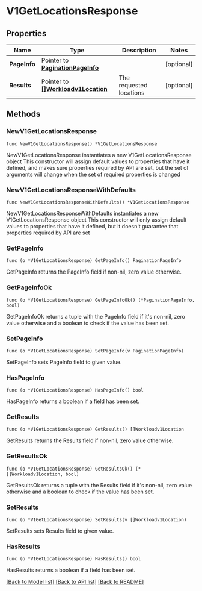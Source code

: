 # V1GetLocationsResponse

## Properties

Name | Type | Description | Notes
------------ | ------------- | ------------- | -------------
**PageInfo** | Pointer to [**PaginationPageInfo**](paginationPageInfo.md) |  | [optional] 
**Results** | Pointer to [**[]Workloadv1Location**](workloadv1Location.md) | The requested locations | [optional] 

## Methods

### NewV1GetLocationsResponse

`func NewV1GetLocationsResponse() *V1GetLocationsResponse`

NewV1GetLocationsResponse instantiates a new V1GetLocationsResponse object
This constructor will assign default values to properties that have it defined,
and makes sure properties required by API are set, but the set of arguments
will change when the set of required properties is changed

### NewV1GetLocationsResponseWithDefaults

`func NewV1GetLocationsResponseWithDefaults() *V1GetLocationsResponse`

NewV1GetLocationsResponseWithDefaults instantiates a new V1GetLocationsResponse object
This constructor will only assign default values to properties that have it defined,
but it doesn't guarantee that properties required by API are set

### GetPageInfo

`func (o *V1GetLocationsResponse) GetPageInfo() PaginationPageInfo`

GetPageInfo returns the PageInfo field if non-nil, zero value otherwise.

### GetPageInfoOk

`func (o *V1GetLocationsResponse) GetPageInfoOk() (*PaginationPageInfo, bool)`

GetPageInfoOk returns a tuple with the PageInfo field if it's non-nil, zero value otherwise
and a boolean to check if the value has been set.

### SetPageInfo

`func (o *V1GetLocationsResponse) SetPageInfo(v PaginationPageInfo)`

SetPageInfo sets PageInfo field to given value.

### HasPageInfo

`func (o *V1GetLocationsResponse) HasPageInfo() bool`

HasPageInfo returns a boolean if a field has been set.

### GetResults

`func (o *V1GetLocationsResponse) GetResults() []Workloadv1Location`

GetResults returns the Results field if non-nil, zero value otherwise.

### GetResultsOk

`func (o *V1GetLocationsResponse) GetResultsOk() (*[]Workloadv1Location, bool)`

GetResultsOk returns a tuple with the Results field if it's non-nil, zero value otherwise
and a boolean to check if the value has been set.

### SetResults

`func (o *V1GetLocationsResponse) SetResults(v []Workloadv1Location)`

SetResults sets Results field to given value.

### HasResults

`func (o *V1GetLocationsResponse) HasResults() bool`

HasResults returns a boolean if a field has been set.


[[Back to Model list]](../README.md#documentation-for-models) [[Back to API list]](../README.md#documentation-for-api-endpoints) [[Back to README]](../README.md)


